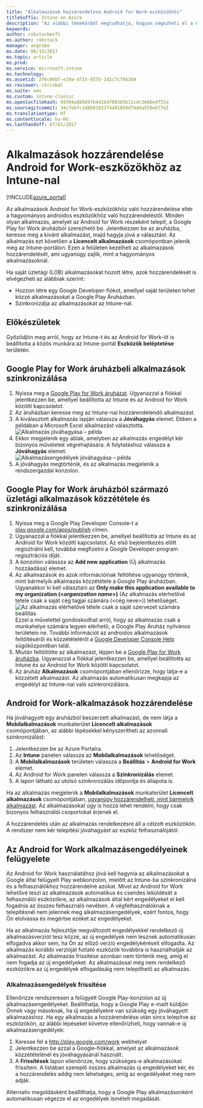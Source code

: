 ```yaml
---
title: "Alkalmazások hozzárendelése Android for Work-eszközökhöz"
titleSuffix: Intune on Azure
description: "Az alábbi témakörből megtudhatja, hogyan végezheti el a Google Play for Work áruházból származó alkalmazások szinkronizálását és Android for Work-eszközökhöz való hozzárendelését."
keywords: 
author: robstackmsft
ms.author: robstack
manager: angrobe
ms.date: 06/13/2017
ms.topic: article
ms.prod: 
ms.service: microsoft-intune
ms.technology: 
ms.assetid: 2f6c06bf-e29a-4715-937b-1d2c7cf663d4
ms.reviewer: chrisbal
ms.suite: ems
ms.custom: intune-classic
ms.openlocfilehash: 94394a889d97b4d1bdf09303b11cdc3688e4f55a
ms.sourcegitcommit: 34cfebfc1d8b81032f4d41869d74dda559e677e2
ms.translationtype: HT
ms.contentlocale: hu-HU
ms.lasthandoff: 07/01/2017
---
```

# <a name="how-to-assign-apps-to-android-for-work-devices-with-intune"></a>Alkalmazások hozzárendelése Android for Work-eszközökhöz az Intune-nal

[!INCLUDE[azure_portal](./includes/azure_portal.md)]

Az alkalmazások Android for Work-eszközökhöz való hozzárendelése eltér a hagyományos androidos eszközökhöz való hozzárendeléstől. Minden olyan alkalmazás, amelyet az Android for Work részeként telepít, a Google Play for Work áruházból szerezhető be. Jelentkezzen be az áruházba, keresse meg a kívánt alkalmazást, majd hagyja jóvá a választást.
Az alkalmazás ezt követően a **Licencelt alkalmazások** csomópontban jelenik meg az Intune-portálon. Ezen a felületen kezelheti az alkalmazások hozzárendelését, ami ugyanúgy zajlik, mint a hagyományos alkalmazásoknál.

Ha saját üzletági (LOB) alkalmazásokat hozott létre, azok hozzárendelését is elvégezheti az alábbiak szerint:
- Hozzon létre egy Google Developer-fiókot, amellyel saját területen tehet közzé alkalmazásokat a Google Play Áruházban.
- Szinkronizálja az alkalmazásokat az Intune-nal.

## <a name="before-you-start"></a>Előkészületek

Győződjön meg arról, hogy az Intune-t és az Android for Work-öt is beállította a közös munkára az Intune-portál **Eszközök beléptetése** területén.

## <a name="synchronize-an-app-from-the-google-play-for-work-store"></a>Google Play for Work áruházbeli alkalmazások szinkronizálása

1. Nyissa meg a [Google Play for Work áruházat](https://play.google.com/work). Ugyanazzal a fiókkal jelentkezzen be, amellyel beállította az Intune és az Android for Work közötti kapcsolatot.
2. Az áruházban keresse meg az Intune-nal hozzárendelendő alkalmazást.
3. A kiválasztott alkalmazás lapján válassza a **Jóváhagyás** elemet. Ebben a példában a Microsoft Excel alkalmazást választotta.<br>
  ![Alkalmazás jóváhagyása – példa](media/approve.png)
4. Ekkor megjelenik egy ablak, amelyben az alkalmazás engedélyt kér bizonyos műveletek végrehajtására. A folytatáshoz válassza a **Jóváhagyás** elemet.<br>
  ![Alkalmazásengedélyek jóváhagyása – példa](media/approve-app-permissions.png)
5. A jóváhagyás megtörténik, és az alkalmazás megjelenik a rendszergazdai konzolon.

## <a name="publish-then-synchronize-a-line-of-business-app-from-the-google-play-for-work-store"></a>Google Play for Work áruházból származó üzletági alkalmazások közzététele és szinkronizálása

1. Nyissa meg a Google Play Developer Console-t a [play.google.com/apps/publish](https://play.google.com/apps/publish) címen.
2. Ugyanazzal a fiókkal jelentkezzen be, amellyel beállította az Intune és az Android for Work közötti kapcsolatot. Az első bejelentkezés előtt regisztrálni kell, továbbá megfizetni a Google Developer-program regisztrációs díját.
3. A konzolon válassza az **Add new application** (Új alkalmazás hozzáadása) elemet.
4. Az alkalmazások és azok információinak feltöltése ugyanúgy történik, mint bármelyik alkalmazás közzététele a Google Play áruházban. Ugyanakkor ki kell választani az **Only make this application available to my organization (<*organization name*>)** (Az alkalmazás elérhetővé tétele csak a saját cég tagjai számára (<cég neve>)) lehetőséget.<br>
  ![Az alkalmazás elérhetővé tétele csak a saját szervezet számára beállítás](media/restrict.png)<br>
Ezzel a művelettel gondoskodhat arról, hogy az alkalmazás csak a munkahelye számára legyen elérhető, a Google Play Áruház nyilvános területein ne.
További információt az androidos alkalmazások feltöltéséről és közzétételéről a [Google Developer Console Help](https://support.google.com/googleplay/android-developer/answer/113469) súgóközpontban talál.
5. Miután feltöltötte az alkalmazást, lépjen be a [Google Play for Work áruházba](https://play.google.com/work). Ugyanazzal a fiókkal jelentkezzen be, amellyel beállította az Intune és az Android for Work közötti kapcsolatot.
6. Az áruház **Alkalmazások** csomópontjában ellenőrizze, hogy látja-e a közzétett alkalmazást. Az alkalmazás automatikusan megkapja az engedélyt az Intune-nal való szinkronizálásra.

## <a name="assign-an-android-for-work-app"></a>Android for Work-alkalmazások hozzárendelése

Ha jóváhagyott egy áruházból beszerzett alkalmazást, de nem látja a **Mobilalkalmazások** munkaterület **Licencelt alkalmazások** csomópontjában, az alábbi lépésekkel kényszerítheti az azonnali szinkronizálást:

1. Jelentkezzen be az Azure Portalra.
2. Az **Intune** panelen válassza az **Mobilalkalmazások** lehetőséget.
3. A **Mobilalkalmazások** területen válassza a **Beállítás** > **Android for Work** elemet.
4. Az Android for Work panelen válassza a **Szinkronizálás** elemet.
5. A lapon látható az utolsó szinkronizálás időpontja és állapota is.

Ha az alkalmazás megjelenik a **Mobilalkalmazások** munkaterület **Licencelt alkalmazások** csomópontjában, [ugyanúgy hozzárendelheti, mint bármelyik alkalmazást](/intune-azure/manage-apps/deploy-apps). Az alkalmazásokat úgy is hozzá lehet rendelni, hogy csak bizonyos felhasználói csoportokat érjenek el.

A hozzárendelés után az alkalmazás rendelkezésre áll a célzott eszközökön. A rendszer nem kér telepítési jóváhagyást az eszköz felhasználójától.

## <a name="manage-android-for-work-app-permissions"></a>Az Android for Work alkalmazásengedélyeinek felügyelete
Az Android for Work használatához jóvá kell hagynia az alkalmazásokat a Google által felügyelt Play webkonzolon, mielőtt az Intune-ba szinkronizálná és a felhasználókhoz hozzárendelné azokat.  Mivel az Android for Work lehetővé teszi az alkalmazások automatikus és csendes leküldését a felhasználói eszközökre, az alkalmazások által kért engedélyeket el kell fogadnia az összes felhasználó nevében.  A végfelhasználóknak a telepítésnél nem jelennek meg alkalmazásengedélyek, ezért fontos, hogy Ön elolvassa és megértse ezeket az engedélyeket.

Ha az alkalmazás fejlesztője megváltozott engedélyekkel rendelkező új alkalmazásverziót tesz közzé, az új engedélyek nem lesznek automatikusan elfogadva akkor sem, ha Ön az előző verzió engedélykéréseit elfogadta. Az alkalmazás korábbi verzióját futtató eszközök továbbra is használhatják az alkalmazást. Az alkalmazás frissítése azonban nem történik meg, amíg el nem fogadja az új engedélyeket. Az alkalmazással még nem rendelkező eszközökre az új engedélyek elfogadásáig nem telepíthető az alkalmazás.

### <a name="how-to-update-app-permissions"></a>Alkalmazásengedélyek frissítése

Ellenőrizze rendszeresen a felügyelt Google Play-konzolon az új alkalmazásengedélyeket. Beállíthatja, hogy a Google Play e-mailt küldjön Önnek vagy másoknak, ha új engedélyekre van szükség egy jóváhagyott alkalmazáshoz. Ha egy alkalmazás a hozzárendelése után sincs telepítve az eszközökön, az alábbi lépéseket követve ellenőrizheti, hogy vannak-e új alkalmazásengedélyek:

1. Keresse fel a http://play.google.com/work webhelyet
2. Jelentkezzen be azzal a Google-fiókkal, amelyet az alkalmazások közzétételénél és jóváhagyásánál használt.
3. A **Frissítések** lapon ellenőrizze, hogy szükséges-e alkalmazásokat frissíteni.  A listában szereplő összes alkalmazás új engedélyeket kér, és a hozzárendelés addig nem lehetséges, amíg az engedélyeket meg nem adják.  

Alternatív megoldásként beállíthatja, hogy a Google Play alkalmazásonként automatikusan végezze el az engedélyek ismételt megadását. 



